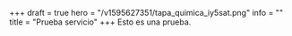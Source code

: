 +++
draft = true
hero = "/v1595627351/tapa_quimica_iy5sat.png"
info = ""
title = "Prueba servicio"
+++
Esto es una prueba.
